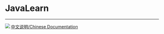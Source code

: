 # JavaLearn

----

<img src="https://i.loli.net/2021/05/10/ekDavCf9KxPN8Ri.png" align='left'>



[中文说明/Chinese Documentation](https://github.com/fStardust/JavaLearn/blob/main/README_CN.md)


